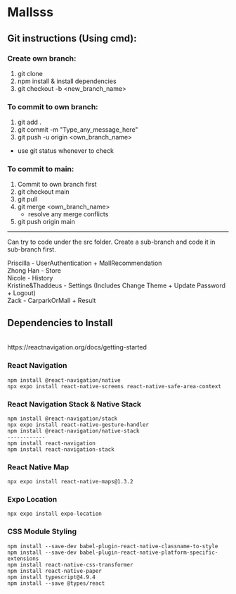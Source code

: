 # Mallsss
## Git instructions (Using cmd):
### Create own branch:
  1. git clone <git repo link>
  2. npm install & install dependencies
  3. git checkout -b <new_branch_name>

### To commit to own branch:
  1. git add .
  2. git commit -m "Type_any_message_here"
  3. git push -u origin <own_branch_name>
  - use git status whenever to check

### To commit to main:
  1. Commit to own branch first
  2. git checkout main
  3. git pull
  4. git merge <own_branch_name>
      - resolve any merge conflicts
  5. git push origin main

<hr>

  
Can try to code under the src folder. Create a sub-branch and code it in sub-branch first.

Priscilla - UserAuthentication + MallRecommendation
<br/>
Zhong Han - Store
<br/>
Nicole - History
<br/>
Kristine&Thaddeus - Settings (Includes Change Theme + Update Password + Logout)
<br/>
Zack - CarparkOrMall + Result

## Dependencies to Install
<br>
https://reactnavigation.org/docs/getting-started
<br>

### React Navigation
```
npm install @react-navigation/native
npx expo install react-native-screens react-native-safe-area-context
```

### React Navigation Stack & Native Stack
```
npm install @react-navigation/stack
npx expo install react-native-gesture-handler
npm install @react-navigation/native-stack 
------------
npm install react-navigation
npm install react-navigation-stack
```
### React Native Map
```
npx expo install react-native-maps@1.3.2
```
### Expo Location
```
npx expo install expo-location
```
### CSS Module Styling
```
npm install --save-dev babel-plugin-react-native-classname-to-style
npm install --save-dev babel-plugin-react-native-platform-specific-extensions
npm install react-native-css-transformer 
npm install react-native-paper
npm install typescript@4.9.4
npm install --save @types/react


```
